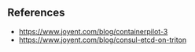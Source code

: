 ## References
- https://www.joyent.com/blog/containerpilot-3
- https://www.joyent.com/blog/consul-etcd-on-triton